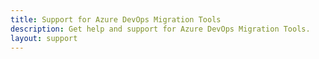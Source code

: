 ```yaml
---
title: Support for Azure DevOps Migration Tools
description: Get help and support for Azure DevOps Migration Tools.
layout: support
---
```

